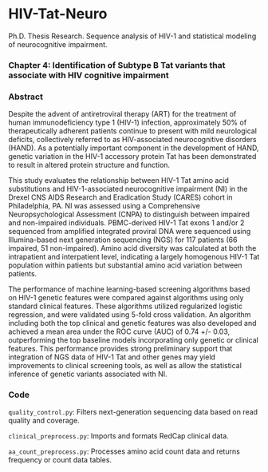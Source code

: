 # HIV-Tat-Neuro

Ph.D. Thesis Research. Sequence analysis of HIV-1 and statistical modeling of neurocognitive impairment.

### Chapter 4: Identification of Subtype B Tat variants that associate with HIV cognitive impairment

### Abstract

Despite the advent of antiretroviral therapy (ART) for the treatment of
human immunodeficiency type 1 (HIV-1) infection, approximately 50% of
therapeutically adherent patients continue to present with mild neurological
deficits, collectively referred to as HIV-associated neurocognitive disorders
(HAND). As a potentially important component in the development of HAND,
genetic variation in the HIV-1 accessory protein Tat has been demonstrated to
result in altered protein structure and function. 

This study evaluates the relationship between HIV-1 Tat amino acid substitutions 
and HIV-1-associated neurocognitive impairment (NI) in the Drexel CNS AIDS Research 
and Eradication Study (CARES) cohort in Philadelphia, PA. NI was assessed using a
Comprehensive Neuropsychological Assessment (CNPA) to distinguish between
impaired and non-impaired individuals. PBMC-derived HIV-1 Tat exons 1 and/or
2 sequenced from amplified integrated proviral DNA were sequenced using
Illumina-based next generation sequencing (NGS) for 117 patients (66 impaired,
51 non-impaired). Amino acid diversity was calculated at both the intrapatient
and interpatient level, indicating a largely homogenous HIV-1 Tat population
within patients but substantial amino acid variation between patients. 

The performance of machine learning-based screening algorithms based on HIV-1
genetic features were compared against algorithms using only standard clinical
features. These algorithms utilized regularized logistic regression, and were
validated using 5-fold cross validation. An algorithm including both the top clinical
and genetic features was also developed and achieved a mean area under the
ROC curve (AUC) of 0.74 +/- 0.03, outperforming the top baseline models
incorporating only genetic or clinical features. This performance provides strong
preliminary support that integration of NGS data of HIV-1 Tat and other genes
may yield improvements to clinical screening tools, as well as allow the statistical
inference of genetic variants associated with NI.

### Code

`quality_control.py`: Filters next-generation sequencing data based on read quality and coverage.

`clinical_preprocess.py`: Imports and formats RedCap clinical data.

`aa_count_preprocess.py`: Processes amino acid count data and returns frequency or count data tables.
